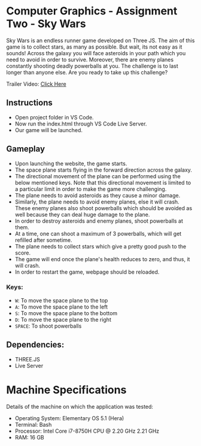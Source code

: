 # Computer Graphics - Assignment Two - Sky Wars

Sky Wars is an endless runner game developed on Three JS. The aim of this game is to collect stars, as many as possible. But wait, its not easy as it sounds! Across the galaxy you will face asteroids in your path which you need to avoid in order to survive. Moreover, there are enemy planes constantly shooting deadly powerballs at you. The challenge is to last longer than anyone else. Are you ready to take up this challenge?

Trailer Video: [Click Here](https://drive.google.com/file/d/1i09W-AO0RlPvrQ8WUuY1w7Lm1fWj6lxe/view?usp=sharing)

## Instructions

- Open project folder in VS Code.
- Now run the index.html through VS Code Live Server.
- Our game will be launched.

## Gameplay

- Upon launching the website, the game starts.
- The space plane starts flying in the forward direction across the galaxy.
- The directional movement of the plane can be performed using the below mentioned keys. Note that this directional movement is limited to a particular limit in order to make the game more challenging.
- The plane needs to avoid asteroids as they cause a minor damage.
- Similarly, the plane needs to avoid enemy planes, else it will crash. These enemy planes also shoot powerballs which should be avoided as well because they can deal huge damage to the plane.
- In order to destroy asteroids and enemy planes, shoot powerballs at them.
- At a time, one can shoot a maximum of 3 powerballs, which will get refilled after sometime.
- The plane needs to collect stars which give a pretty good push to the score.
- The game will end once the plane's health reduces to zero, and thus, it will crash.
- In order to restart the game, webpage should be reloaded.

### Keys:

- `W`: To move the space plane to the top
- `A`: To move the space plane to the left
- `S`: To move the space plane to the bottom
- `D`: To move the space plane to the right
- `SPACE`: To shoot powerballs

## Dependencies:

- THREE.JS
- Live Server

# Machine Specifications

Details of the machine on which the application was tested:

- Operating System: Elementary OS 5.1 (Hera)
- Terminal: Bash
- Processor: Intel Core i7-8750H CPU @ 2.20 GHz 2.21 GHz
- RAM: 16 GB
